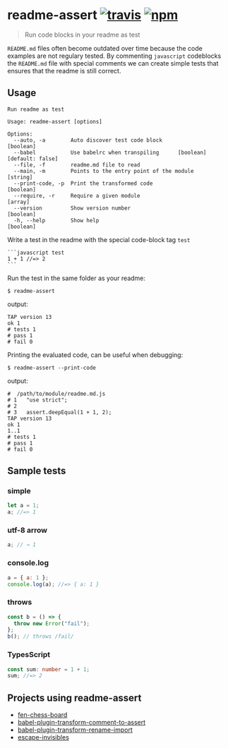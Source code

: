 # readme-assert [![travis][travis-image]][travis-url] [![npm][npm-image]][npm-url]

[travis-image]: https://img.shields.io/travis/laat/readme-assert.svg?style=flat
[travis-url]: https://travis-ci.org/laat/readme-assert
[npm-image]: https://img.shields.io/npm/v/readme-assert.svg?style=flat
[npm-url]: https://npmjs.org/package/readme-assert

> Run code blocks in your readme as test

`README.md` files often become outdated over time because the code
examples are not regulary tested. By commenting `javascript`
codeblocks the `README.md` file with special comments we can create
simple tests that ensures that the readme is still correct.

## Usage

```
Run readme as test

Usage: readme-assert [options]

Options:
  --auto, -a        Auto discover test code block                      [boolean]
  --babel           Use babelrc when transpiling      [boolean] [default: false]
  --file, -f        readme.md file to read
  --main, -m        Points to the entry point of the module             [string]
  --print-code, -p  Print the transformed code                         [boolean]
  --require, -r     Require a given module                               [array]
  --version         Show version number                                [boolean]
  -h, --help        Show help                                          [boolean]
```

Write a test in the readme with the special code-block tag `test`

````
```javascript test
1 + 1 //=> 2
```
````

Run the test in the same folder as your readme:

```
$ readme-assert
```

output:

```
TAP version 13
ok 1
# tests 1
# pass 1
# fail 0
```

Printing the evaluated code, can be useful when debugging:

```
$ readme-assert --print-code
```

output:

```
#  /path/to/module/readme.md.js
# 1   "use strict";
# 2
# 3   assert.deepEqual(1 + 1, 2);
TAP version 13
ok 1
1..1
# tests 1
# pass 1
# fail 0
```

## Sample tests

### simple

```javascript should equal 1
let a = 1;
a; //=> 1
```

### utf-8 arrow

```javascript test utf8 arrow
a; // → 1
```

### console.log

```javascript test console.log
a = { a: 1 };
console.log(a); //=> { a: 1 }
```

### throws

```javascript test throws
const b = () => {
  throw new Error("fail");
};
b(); // throws /fail/
```

### TypesScript

```typescript should add two numbers with typescript
const sum: number = 1 + 1;
sum; //=> 2
```

## Projects using readme-assert

- [fen-chess-board](https://github.com/laat/fen-chess-board)
- [babel-plugin-transform-comment-to-assert](https://github.com/laat/babel-plugin-transform-comment-to-assert)
- [babel-plugin-transform-rename-import](https://github.com/laat/babel-plugin-transform-rename-import)
- [escape-invisibles](https://github.com/laat/escape-invisibles)
